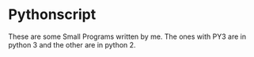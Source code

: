 # Pythonscript

These are some Small Programs written by me. 
The ones with PY3 are in python 3 and the other are in python 2.
